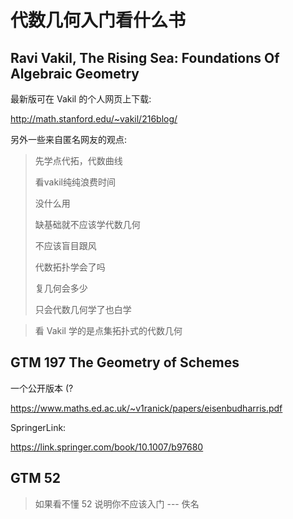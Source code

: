 # 代数几何入门看什么书

## Ravi Vakil, The Rising Sea: Foundations Of Algebraic Geometry

最新版可在 Vakil 的个人网页上下载:

http://math.stanford.edu/~vakil/216blog/

另外一些来自匿名网友的观点:

> 先学点代拓，代数曲线
>
> 看vakil纯纯浪费时间
>
> 没什么用
>
> 缺基础就不应该学代数几何
>
> 不应该盲目跟风
> 
> 代数拓扑学会了吗
>
> 复几何会多少
>
> 只会代数几何学了也白学

> 看 Vakil 学的是点集拓扑式的代数几何

## GTM 197 The Geometry of Schemes

一个公开版本 (?

https://www.maths.ed.ac.uk/~v1ranick/papers/eisenbudharris.pdf

SpringerLink:

https://link.springer.com/book/10.1007/b97680

## GTM 52

> 如果看不懂 52 说明你不应该入门 --- 佚名
